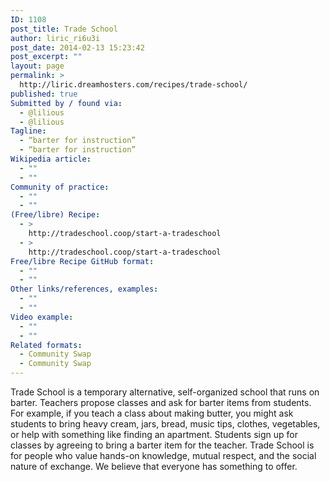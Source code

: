 ```yaml
---
ID: 1108
post_title: Trade School
author: liric_ri6u3i
post_date: 2014-02-13 15:23:42
post_excerpt: ""
layout: page
permalink: >
  http://liric.dreamhosters.com/recipes/trade-school/
published: true
Submitted by / found via:
  - @lilious
  - @lilious
Tagline:
  - “barter for instruction”
  - “barter for instruction”
Wikipedia article:
  - ""
  - ""
Community of practice:
  - ""
  - ""
(Free/libre) Recipe:
  - >
    http://tradeschool.coop/start-a-tradeschool
  - >
    http://tradeschool.coop/start-a-tradeschool
Free/libre Recipe GitHub format:
  - ""
  - ""
Other links/references, examples:
  - ""
  - ""
Video example:
  - ""
  - ""
Related formats:
  - Community Swap
  - Community Swap
---
```

Trade School is a temporary alternative, self-organized school that runs on barter. Teachers propose classes and ask for barter items from students. For example, if you teach a class about making butter, you might ask students to bring heavy cream, jars, bread, music tips, clothes, vegetables, or help with something like finding an apartment. Students sign up for classes by agreeing to bring a barter item for the teacher. Trade School is for people who value hands-on knowledge, mutual respect, and the social nature of exchange. We believe that everyone has something to offer.